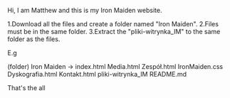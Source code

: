 Hi,
I am Matthew and this is my Iron Maiden website.

1.Download all the files and create a folder named "Iron Maiden".
2.Files must be in the same folder.
3.Extract the "pliki-witrynka_IM" to the same folder as the files.

E.g

(folder) Iron Maiden -> index.html Media.html Zespół.html IronMaiden.css Dyskografia.html Kontakt.html pliki-witrynka_IM README.md

That's the all
